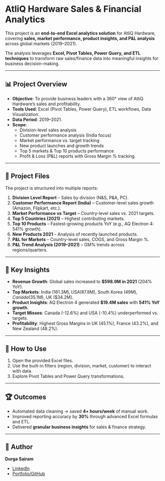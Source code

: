 # AtliQ Hardware Sales & Financial Analytics

This project is an **end-to-end Excel analytics solution** for AtliQ Hardware, covering **sales, market performance, product insights, and P&L analysis** across global markets (2019–2021).  

The analysis leverages **Excel, Pivot Tables, Power Query, and ETL techniques** to transform raw sales/finance data into meaningful insights for business decision-making.  

---

## 📊 Project Overview
- **Objective**: To provide business leaders with a 360° view of AtliQ Hardware’s sales and profitability.  
- **Tools Used**: Excel (Pivot Tables, Power Query), ETL workflows, Data Visualization.  
- **Data Period**: 2019–2021.  
- **Scope**:
  - Division-level sales analysis  
  - Customer performance analysis (India focus)  
  - Market performance vs. target tracking  
  - New product launches and growth trends  
  - Top 5 markets & Top 10 products performance  
  - Profit & Loss (P&L) reports with Gross Margin % tracking  

---

## 📂 Project Files
The project is structured into multiple reports:

1. **Division Level Report** – Sales by division (N&S, P&A, PC).  
2. **Customer Performance Report (India)** – Customer-level sales growth (Amazon, Flipkart, etc.).  
3. **Market Performance vs Target** – Country-level sales vs. 2021 targets.  
4. **Top 5 Countries (2021)** – Highest contributing markets.  
5. **Top 10 Products** – Fastest-growing products YoY (e.g., AQ Electron 4: 541% growth).  
6. **New Products 2021** – Analysis of recently launched products.  
7. **P&L for Markets** – Country-level sales, COGS, and Gross Margin %.  
8. **P&L Trend Analysis (2019–2021)** – GM% trends across regions/quarters.  

---

## 🚀 Key Insights
- **Revenue Growth**: Global sales increased to **$598.9M in 2021** (204% YoY).  
- **Top Markets**: India ($161.3M), USA ($87.8M), South Korea ($49M), Canada ($35.1M), UK ($34.2M).  
- **Product Insights**: AQ Electron 4 generated **$19.4M sales** with **541% YoY growth**.  
- **Target Misses**: Canada (-12.6%) and USA (-10.4%) underperformed vs. targets.  
- **Profitability**: Highest Gross Margins in UK (45.1%), France (43.2%), and New Zealand (48.2%).  
---

## 📌 How to Use
1. Open the provided Excel files.  
2. Use the built-in filters (region, division, market, customer) to interact with data.  
3. Explore Pivot Tables and Power Query transformations.  

---

## 🏆 Outcomes
- Automated data cleaning → saved **4+ hours/week** of manual work.  
- Improved reporting accuracy by **30%** through advanced Excel formulas and ETL.  
- Delivered **granular business insights** for sales & finance strategy.  

---

## 🔗 Author
**Durga Sairam**  
- [LinkedIn](https://www.linkedin.com/in/durga-sairam-a35b00291/)  
- [Portfolio/GitHub](https://github.com/sai-78675)  

